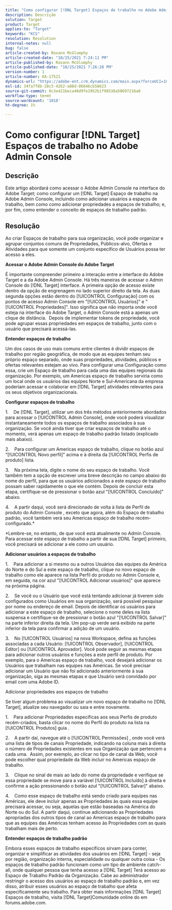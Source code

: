 ```yaml
---
title: "Como configurar [!DNL Target] Espaços de trabalho no Adobe Admin Console"
description: Descrição
solution: Target
product: Target
applies-to: "Target"
keywords: "KCS"
resolution: Resolution
internal-notes: null
bug: false
article-created-by: Roxann McGlumphy
article-created-date: "10/25/2021 7:24:11 PM"
article-published-by: Roxann McGlumphy
article-published-date: "10/25/2021 7:26:28 PM"
version-number: 1
article-number: KA-17521
dynamics-url: "https://adobe-ent.crm.dynamics.com/main.aspx?forceUCI=1&pagetype=entityrecord&etn=knowledgearticle&id=ff7a301f-c935-ec11-b6e6-000d3a3485ea"
exl-id: 34fa7f8b-28c5-4262-a88d-06646cb58623
source-git-commit: 0c3e421beca46d9fe1952b1f98538a50697216a0
workflow-type: tm+mt
source-wordcount: '1018'
ht-degree: 1%

---
```


# Como configurar [!DNL Target] Espaços de trabalho no Adobe Admin Console

## Descrição

Este artigo abordará como acessar o Adobe Admin Console na interface do Adobe Target; como configurar um [!DNL Target] Espaço de trabalho na Adobe Admin Console, incluindo como adicionar usuários a espaços de trabalho, bem como como adicionar propriedades a espaços de trabalho; e, por fim, como entender o conceito de espaços de trabalho padrão.

## Resolução


Ao criar Espaços de trabalho para sua organização, você pode organizar e agrupar conjuntos comuns de Propriedades, Públicos-alvo, Ofertas e Atividades para que somente um conjunto específico de Usuários possa ter acesso a eles.

<b>Acessar o Adobe Admin Console do Adobe Target</b>

É importante compreender primeiro a interação entre a interface do Adobe Target e a da Adobe Admin Console. Há três maneiras de acessar o Admin Console do [!DNL Target] interface. A primeira opção de acesso existe dentro da opção de engrenagem no lado superior direito da tela. As duas segunda opções estão dentro do [!UICONTROL Configuração] com os pontos de acesso Admin Console em &quot;[!UICONTROL Usuários]&quot; e &quot;[!UICONTROL Propriedades]&quot;. Isso significa que não importa onde você esteja na interface do Adobe Target, o Admin Console está a apenas um clique de distância.  Depois de implementar tokens de propriedade, você pode agrupar essas propriedades em espaços de trabalho, junto com o usuário que precisará acessá-las.

<b>Entender espaços de trabalho</b>

Um dos casos de uso mais comuns entre clientes é dividir espaços de trabalho por região geográfica, de modo que as equipes tenham seu próprio espaço separado, onde suas propriedades, atividades, públicos e ofertas relevantes estejam ao vivo. Para configurar uma Configuração como essa, crie um Espaço de trabalho para cada uma das equipes regionais da organização. Por exemplo, um Americas espaço de trabalho serviria como um local onde os usuários das equipes Norte e Sul-Americana da empresa poderiam acessar e colaborar em [!DNL Target] atividades relevantes para os seus objetivos organizacionais.

<b>Configurar espaços de trabalho</b>

1.    De [!DNL Target], utilizar um dos três métodos anteriormente abordados para acessar o [!UICONTROL Admin Console], onde você poderá visualizar instantaneamente todos os espaços de trabalho associados à sua organização. Se você ainda tiver que criar espaços de trabalho até o momento, verá apenas um espaço de trabalho padrão listado (explicado mais abaixo).

2.    Para configurar um Americas espaço de trabalho, clique no botão azul &quot;[!UICONTROL Novo perfil]&quot; acima e à direita da [!UICONTROL Perfis de produto] lista.

3.    Na próxima tela, digite o nome do seu espaço de trabalho. Você também tem a opção de escrever uma breve descrição no campo abaixo do nome do perfil, para que os usuários adicionados a este espaço de trabalho possam saber rapidamente o que ele contém. Depois de concluir esta etapa, certifique-se de pressionar o botão azul &quot;[!UICONTROL Concluído]&quot; abaixo.

4.    A partir daqui, você será direcionado de volta à lista de Perfil de produto do Admin Console , exceto que agora, além do Espaço de trabalho padrão, você também verá seu Americas espaço de trabalho recém-configurado.\*

\*Lembre-se, no entanto, de que você está atualmente no Admin Console. Para acessar este espaço de trabalho a partir de sua [!DNL Target] primeiro, você precisará se adicionar a ele como um usuário.

<b>Adicionar usuários a espaços de trabalho</b>

1.    Para adicionar a si mesmo ou a outros Usuários das equipes da América do Norte e do Sul a este espaço de trabalho, clique no novo espaço de trabalho como ele aparece na lista Perfil do produto no Admin Console e, em seguida, na cor azul &quot;[!UICONTROL Adicionar usuários]&quot; que aparece na próxima página.

2.    Se você ou o Usuário que você está tentando adicionar já tiverem sido configurados como Usuários em sua organização, será possível pesquisar por nome ou endereço de email. Depois de identificar os usuários para adicionar a este espaço de trabalho, selecione o nome deles na lista suspensa e certifique-se de pressionar o botão azul &quot;[!UICONTROL Salvar]&quot; na parte inferior direita da tela. Um pop-up verde será exibido na parte inferior da tela para confirmar a adição de um usuário.

3.    No [!UICONTROL Usuários] na nova Workspace, defina as funções associadas a cada Usuário: [!UICONTROL Observador], [!UICONTROL Editor] ou [!UICONTROL Aprovador]. Você pode seguir as mesmas etapas para adicionar outros usuários e funções a este perfil de produto. Por exemplo, para o Americas espaço de trabalho, você desejará adicionar os Usuários que trabalham nas equipes nas Américas. Se você precisar adicionar um Usuário que não foi adicionado anteriormente à sua organização, siga as mesmas etapas e que Usuário será convidado por email com uma Adobe ID.

Adicionar propriedades aos espaços de trabalho

Se tiver algum problema ao visualizar um novo espaço de trabalho no [!DNL Target], atualize seu navegador ou saia e entre novamente.

1.    Para adicionar Propriedades específicas aos seus Perfis de produto recém-criados, basta clicar no nome do Perfil do produto na lista na [!UICONTROL Produtos] guia .

2.    A partir daí, navegue até o [!UICONTROL Permissões] , onde você verá uma lista de tipos de canais Propriedade, indicando na coluna mais à direita o número de Propriedades existentes em sua Organização que pertencem a cada uma.  Assim, por exemplo, ao clicar no tipo de canal da Web, você pode escolher qual propriedade da Web incluir no Americas espaço de trabalho.

3.    Clique no sinal de mais ao lado do nome da propriedade e verifique se essa propriedade se move para a variável [!UICONTROL Incluído] à direita e confirme a ação pressionando o botão azul &quot;[!UICONTROL Salvar]&quot; abaixo.

4.    Como esse espaço de trabalho está sendo criado para equipes nas Américas, ele deve incluir apenas as Propriedades às quais essa equipe precisará acessar, ou seja, aquelas que estão baseadas na América do Norte ou do Sul. A partir daqui, continue adicionando as Propriedades apropriadas dos outros tipos de canal ao Americas espaço de trabalho para que as equipes das Américas tenham acesso às Propriedades com as quais trabalham mais de perto.

<b>Entender espaços de trabalho padrão</b>

Embora esses espaços de trabalho específicos sirvam para conter, organizar e simplificar as atividades dos usuários em [!DNL Target] - seja por região, organização interna, especialidade ou qualquer outra coisa - Os espaços de trabalho padrão funcionam como um tipo de ambiente catch-all, onde qualquer pessoa que tenha acesso a [!DNL Target] Terá acesso ao Espaço de Trabalho Padrão da Organização. Cabe ao administrador restringir o acesso dos usuários ao espaço de trabalho padrão e, em vez disso, atribuir esses usuários ao espaço de trabalho que afeta especificamente seu trabalho. Para obter mais informações [!DNL Target] Espaços de trabalho, visita [!DNL Target]Comunidade online do em forums.adobe.com.
